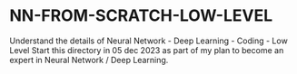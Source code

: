 # NN-FROM-SCRATCH-LOW-LEVEL
Understand the details of Neural Network - Deep Learning - Coding - Low Level
Start this directory in 05 dec 2023 as part of my plan to become an expert in Neural Network / Deep Learning.

